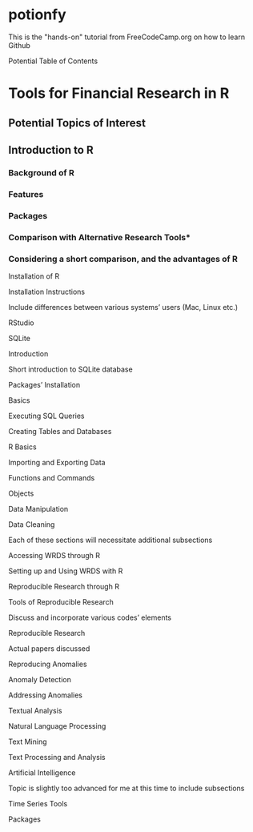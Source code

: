 # potionfy
This is the "hands-on" tutorial from FreeCodeCamp.org on how to learn Github

Potential Table of Contents

# Tools for Financial Research in R 

## Potential Topics of Interest  

## Introduction to R 
### Background of R 
### Features  
### Packages  
### Comparison with Alternative Research Tools* 
### Considering a short comparison, and the advantages of R  

 

Installation of R  

Installation Instructions  

Include differences between various systems’ users (Mac, Linux etc.) 

RStudio 

 

SQLite  

Introduction  

Short introduction to SQLite database 

Packages’ Installation  

Basics  

Executing SQL Queries 

Creating Tables and Databases  

 

R Basics 

Importing and Exporting Data  

Functions and Commands 

Objects 

Data Manipulation  

Data Cleaning  

Each of these sections will necessitate additional subsections 

 

Accessing WRDS through R 

Setting up and Using WRDS with R 

 

Reproducible Research through R 

Tools of Reproducible Research  

Discuss and incorporate various codes’ elements 

Reproducible Research  

Actual papers discussed  

 

Reproducing Anomalies  

Anomaly Detection 

Addressing Anomalies 

 

Textual Analysis  

Natural Language Processing  

Text Mining 

Text Processing and Analysis  

 

Artificial Intelligence  

Topic is slightly too advanced for me at this time to include subsections 

 

 Time Series Tools 

Packages  

 
